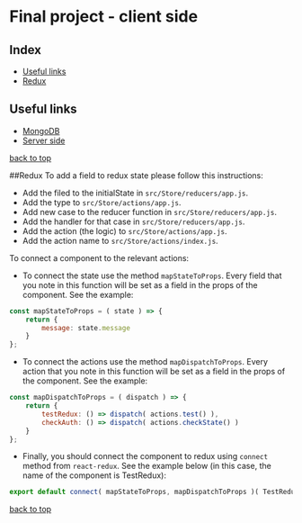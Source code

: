 # Final project - client side

## Index
* [Useful links](#useful-links)
* [Redux](#redux)

## Useful links
* [MongoDB](https://cloud.mongodb.com/v2/5ece78688e3f8d05fdf7385c#metrics/replicaSet/5ece7937125ccd46938b0ff2/explorer/online_shop/users/find)
* [Server side](https://github.com/shahar16/project-server)

[back to top](#index)

##Redux
To add a field to redux state please follow this instructions:
* Add the filed to the initialState in ```src/Store/reducers/app.js```.
* Add the type to ```src/Store/actions/app.js```.
* Add new case to the reducer function in ```src/Store/reducers/app.js```.
* Add the handler for that case in ```src/Store/reducers/app.js```.
* Add the action (the logic) to ```src/Store/actions/app.js```.
* Add the action name to ```src/Store/actions/index.js```.

To connect a component to the relevant actions:
* To connect the state use the method ```mapStateToProps```. Every field that you note in this function will be set as a field in the props of the component. See the example:
```javascript
const mapStateToProps = ( state ) => {
	return {
		message: state.message
	}
};
```
* To connect the actions use the method ```mapDispatchToProps```. Every action that you note in this function will be set as a field in the props of the component. See the example:
```javascript
const mapDispatchToProps = ( dispatch ) => {
	return {
		testRedux: () => dispatch( actions.test() ),
		checkAuth: () => dispatch( actions.checkState() )
	}
};
```
* Finally, you should connect the component to redux using ```connect``` method from ```react-redux```. See the example below (in this case, the name of the component is TestRedux):
```javascript
export default connect( mapStateToProps, mapDispatchToProps )( TestRedux );
```

[back to top](#index)